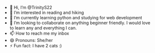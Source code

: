 - 👋 Hi, I’m @TrinityS22
- 👀 I’m interested in reading and hiking
- 🌱 I’m currently learning python and studying for web development
- 💞️ I’m looking to collaborate on anything beginner friendly. I would love to learn any and everything I can.
- 📫 How to reach me my inbox
- 😄 Pronouns: She/her
- ⚡ Fun fact: I have 2 cats :)

<!---
TrinityS22/TrinityS22 is a ✨ special ✨ repository because its `README.md` (this file) appears on your GitHub profile.
You can click the Preview link to take a look at your changes.
--->
